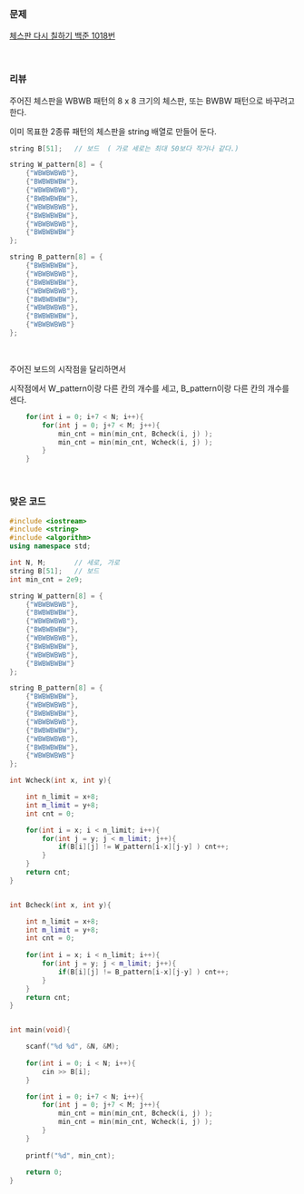 ### 문제

[체스판 다시 칠하기  백준  1018번](https://www.acmicpc.net/problem/1018)

</br>

### 리뷰

주어진 체스판을 WBWB 패턴의 8 x 8 크기의 체스판, 또는 BWBW 패턴으로 바꾸려고 한다. 

이미 목표한 2종류 패턴의 체스판을 string 배열로 만들어 둔다. 

```c++
string B[51];   // 보드  ( 가로 세로는 최대 50보다 작거나 같다.)

string W_pattern[8] = {
	{"WBWBWBWB"},
	{"BWBWBWBW"},
	{"WBWBWBWB"},
	{"BWBWBWBW"},
	{"WBWBWBWB"},
	{"BWBWBWBW"},
	{"WBWBWBWB"},
	{"BWBWBWBW"}
}; 

string B_pattern[8] = {
	{"BWBWBWBW"},
	{"WBWBWBWB"},
	{"BWBWBWBW"},
	{"WBWBWBWB"},
	{"BWBWBWBW"},
	{"WBWBWBWB"},
	{"BWBWBWBW"},
	{"WBWBWBWB"}
}; 
```

</br>

주어진 보드의 시작점을 달리하면서 

시작점에서 W_pattern이랑 다른 칸의 개수를 세고, B_pattern이랑 다른 칸의 개수를 센다. 

```c++
	for(int i = 0; i+7 < N; i++){
		for(int j = 0; j+7 < M; j++){
			min_cnt = min(min_cnt, Bcheck(i, j) );
			min_cnt = min(min_cnt, Wcheck(i, j) );
		}
	} 
```



</br>

### 맞은 코드 

```c++
#include <iostream>
#include <string> 
#include <algorithm> 
using namespace std;

int N, M; 		// 세로, 가로  
string B[51];   // 보드  
int min_cnt = 2e9;

string W_pattern[8] = {
	{"WBWBWBWB"},
	{"BWBWBWBW"},
	{"WBWBWBWB"},
	{"BWBWBWBW"},
	{"WBWBWBWB"},
	{"BWBWBWBW"},
	{"WBWBWBWB"},
	{"BWBWBWBW"}
}; 

string B_pattern[8] = {
	{"BWBWBWBW"},
	{"WBWBWBWB"},
	{"BWBWBWBW"},
	{"WBWBWBWB"},
	{"BWBWBWBW"},
	{"WBWBWBWB"},
	{"BWBWBWBW"},
	{"WBWBWBWB"}
}; 

int Wcheck(int x, int y){

	int n_limit = x+8;
	int m_limit = y+8;
	int cnt = 0;

	for(int i = x; i < n_limit; i++){
		for(int j = y; j < m_limit; j++){
			if(B[i][j] != W_pattern[i-x][j-y] ) cnt++;
		}
	}
	return cnt; 
}


int Bcheck(int x, int y){

	int n_limit = x+8;
	int m_limit = y+8;
	int cnt = 0;
	
	for(int i = x; i < n_limit; i++){
		for(int j = y; j < m_limit; j++){
			if(B[i][j] != B_pattern[i-x][j-y] ) cnt++;
		}
	}
	return cnt; 
}


int main(void){

 	scanf("%d %d", &N, &M);
 	
 	for(int i = 0; i < N; i++){
	 	cin >> B[i];
	}

	for(int i = 0; i+7 < N; i++){
		for(int j = 0; j+7 < M; j++){
			min_cnt = min(min_cnt, Bcheck(i, j) );
			min_cnt = min(min_cnt, Wcheck(i, j) );
		}
	} 
	
	printf("%d", min_cnt);
	
	return 0;
} 
```

</br>
